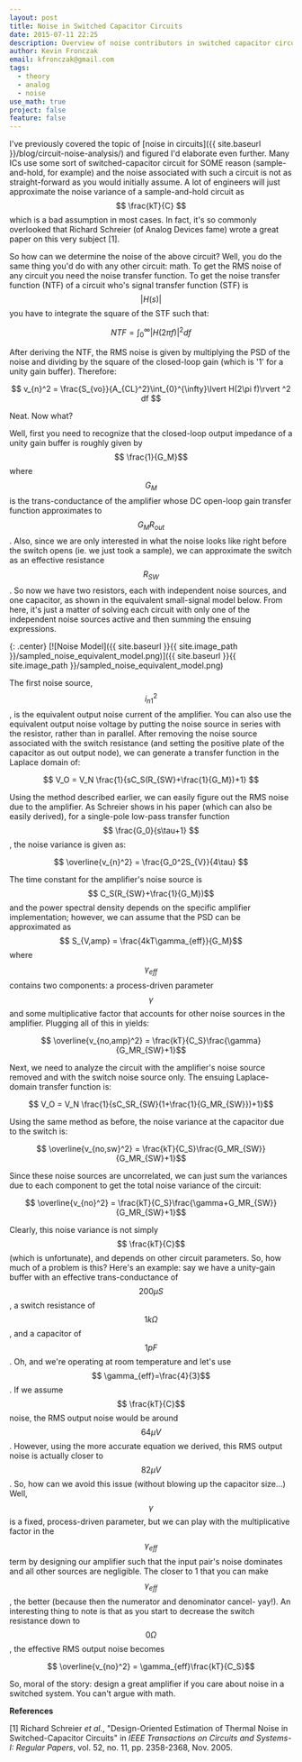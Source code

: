 ```yaml
---
layout: post
title: Noise in Switched Capacitor Circuits
date: 2015-07-11 22:25
description: Overview of noise contributors in switched capacitor circuits
author: Kevin Fronczak
email: kfronczak@gmail.com
tags:
  - theory
  - analog
  - noise
use_math: true
project: false
feature: false
---
```


I've previously covered the topic of [noise in circuits]({{ site.baseurl }}/blog/circuit-noise-analysis/) and figured I'd elaborate even further. Many ICs use some sort of switched-capacitor circuit for SOME reason (sample-and-hold, for example) and the noise associated with such a circuit is not as straight-forward as you would initially assume. A lot of engineers will just approximate the noise variance of a sample-and-hold circuit as $$ \frac{kT}{C} $$ which is a bad assumption in most cases. In fact, it's so commonly overlooked that Richard Schreier (of Analog Devices fame) wrote a great paper on this very subject [1].

So how can we determine the noise of the above circuit? Well, you do the same thing you'd do with any other circuit: math. To get the RMS noise of any circuit you need the noise transfer function. To get the noise transfer function (NTF) of a circuit who's signal transfer function (STF) is $$\lvert H(s)\rvert $$ you have to integrate the square of the STF such that:

$$ NTF = \int_{0}^{\infty}|H(2\pi f)|^2 df $$

After deriving the NTF, the RMS noise is given by multiplying the PSD of the noise and dividing by the square of the closed-loop gain (which is '1' for a unity gain buffer). Therefore:

$$ v_{n}^2 = \frac{S_{vo}}{A_{CL}^2}\int_{0}^{\infty}\lvert H(2\pi f)\rvert ^2 df $$

Neat. Now what?

Well, first you need to recognize that the closed-loop output impedance of a unity gain buffer is roughly given by $$ \frac{1}{G_M}$$ where $$ G_M$$ is the trans-conductance of the amplifier whose DC open-loop gain transfer function approximates to $$ G_MR_{out}$$. Also, since we are only interested in what the noise looks like right before the switch opens (ie. we just took a sample), we can approximate the switch as an effective resistance $$ R_{SW}$$. So now we have two resistors, each with independent noise sources, and one capacitor, as shown in the equivalent small-signal model below. From here, it's just a matter of solving each circuit with only one of the independent noise sources active and then summing the ensuing expressions.

{: .center}
[![Noise Model]({{ site.baseurl }}{{ site.image_path }}/sampled_noise_equivalent_model.png)]({{ site.baseurl }}{{ site.image_path }}/sampled_noise_equivalent_model.png)

The first noise source, $$ i_{n1}^2$$, is the equivalent output noise current of the amplifier. You can also use the equivalent output noise voltage by putting the noise source in series with the resistor, rather than in parallel. After removing the noise source associated with the switch resistance (and setting the positive plate of the capacitor as out output node), we can generate a transfer function in the Laplace domain of:

$$ V_O = V_N \frac{1}{sC_S(R_{SW}+\frac{1}{G_M})+1} $$

Using the method described earlier, we can easily figure out the RMS noise due to the amplifier. As Schreier shows in his paper (which can also be easily derived), for a single-pole low-pass transfer function $$ \frac{G_0}{s\tau+1} $$, the noise variance is given as:

$$ \overline{v_{n}^2} = \frac{G_0^2S_{V}}{4\tau} $$

The time constant for the amplifier's noise source is $$ C_S(R_{SW}+\frac{1}{G_M})$$ and the power spectral density depends on the specific amplifier implementation; however, we can assume that the PSD can be approximated as $$ S_{V,amp} = \frac{4kT\gamma_{eff}}{G_M}$$ where $$ \gamma_{eff} $$ contains two components: a process-driven parameter $$ \gamma$$ and some multiplicative factor that accounts for other noise sources in the amplifier. Plugging all of this in yields:

$$ \overline{v_{no,amp}^2} = \frac{kT}{C_S}\frac{\gamma}{G_MR_{SW}+1}$$

Next, we need to analyze the circuit with the amplifier's noise source removed and with the switch noise source only. The ensuing Laplace-domain transfer function is:

$$ V_O = V_N \frac{1}{sC_SR_{SW}(1+\frac{1}{G_MR_{SW}})+1}$$

Using the same method as before, the noise variance at the capacitor due to the switch is:

$$ \overline{v_{no,sw}^2} = \frac{kT}{C_S}\frac{G_MR_{SW}}{G_MR_{SW}+1}$$

Since these noise sources are uncorrelated, we can just sum the variances due to each component to get the total noise variance of the circuit:

$$ \overline{v_{no}^2} = \frac{kT}{C_S}\frac{\gamma+G_MR_{SW}}{G_MR_{SW}+1}$$

Clearly, this noise variance is not simply $$ \frac{kT}{C}$$ (which is unfortunate), and depends on other circuit parameters. So, how much of a problem is this? Here's an example: say we have a unity-gain buffer with an effective trans-conductance of $$ 200\mu S$$, a switch resistance of $$ 1k \Omega$$, and a capacitor of $$ 1 pF$$. Oh, and we're operating at room temperature and let's use $$ \gamma_{eff}=\frac{4}{3}$$. If we assume $$ \frac{kT}{C}$$ noise, the RMS output noise would be around $$ 64 \mu V$$. However, using the more accurate equation we derived, this RMS output noise is actually closer to $$ 82 \mu V$$. So, how can we avoid this issue (without blowing up the capacitor size...) Well, $$ \gamma$$ is a fixed, process-driven parameter, but we can play with the multiplicative factor in the $$ \gamma_{eff}$$ term by designing our amplifier such that the input pair's noise dominates and all other sources are negligible. The closer to 1 that you can make $$ \gamma_{eff}$$, the better (because then the numerator and denominator cancel- yay!). An interesting thing to note is that as you start to decrease the switch resistance down to $$ 0 \Omega$$, the effective RMS output noise becomes

$$ \overline{v_{no}^2} = \gamma_{eff}\frac{kT}{C_S}$$

So, moral of the story: design a great amplifier if you care about noise in a switched system. You can't argue with math.

**References**

[1] Richard Schreier _et al._, "Design-Oriented Estimation of Thermal Noise in Switched-Capacitor Circuits" in _IEEE Transactions on Circuits and Systems-I: Regular Papers_, vol. 52, no. 11, pp. 2358-2368, Nov. 2005.
